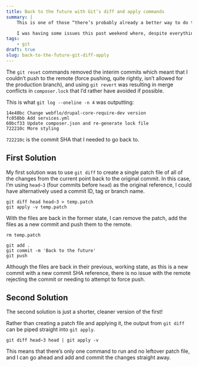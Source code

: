 ```yaml
---
title: Back to the future with Git’s diff and apply commands
summary: |
    This is one of those “there’s probably already a better way to do this” situations, but it worked.

    I was having some issues this past weekend where, despite everything working fine locally, a server was showing a “500 Internal Server” after I pushed some changes to a site. In order to bring the site back online, I needed to revert the site files back to the previous version, but as part of a new commit.
tags:
    - git
draft: true
slug: back-to-the-future-git-diff-apply
---
```

The `git reset` commands removed the interim commits which meant that I couldn’t push to the remote (force pushing, quite rightly, isn’t allowed for the production branch), and using `git revert` was resulting in merge conflicts in `composer.lock` that I’d rather have avoided if possible.

This is what `git log --oneline -n 4` was outputting:

```
14e40bc Change webflo/drupal-core-require-dev version
fc058bb Add services.yml
60bcf33 Update composer.json and re-generate lock file
722210c More styling
```

`722210c` is the commit SHA that I needed to go back to.

## First Solution

My first solution was to use `git diff` to create a single patch file of all of the changes from the current point back to the original commit. In this case, I’m using `head~3` (four commits before `head`) as the original reference, I could have alternatively used a commit ID, tag or branch name.

```
git diff head head~3 > temp.patch
git apply -v temp.patch
```

With the files are back in the former state, I can remove the patch, add the files as a new commit and push them to the remote.

```
rm temp.patch

git add .
git commit -m 'Back to the future'
git push
```

Although the files are back in their previous, working state, as this is a new commit with a new commit SHA reference, there is no issue with the remote rejecting the commit or needing to attempt to force push.

## Second Solution

The second solution is just a shorter, cleaner version of the first!

Rather than creating a patch file and applying it, the output from `git diff` can be piped straight into `git apply`.

```
git diff head~3 head | git apply -v
```

This means that there’s only one command to run and no leftover patch file, and I can go ahead and add and commit the changes straight away.
